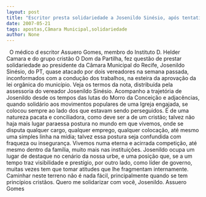 ```yaml
---
layout: post
title: "Escritor presta solidariedade a Josenildo Sinésio, após tentativa de linchanento na Câmara Municipal"
date: 2007-05-21
tags: apostas,Câmara Municipal,solidariedade
author: None
---
```

&nbsp;
O m&eacute;dico d escritor Assuero Gomes, membro do Instituto D. Helder Camara e do grupo crist&atilde;o O Dom da Partilha, fez quest&atilde;o de prestar solidariedade ao presidente da C&acirc;mara Municipal do Recife, Josenildo Sin&eacute;sio, do PT, quase atacado por dois vereadores na semana passada, inconformados com a condu&ccedil;&atilde;o dos trabalhos, na esteira da aprova&ccedil;&atilde;o da lei org&acirc;nica do munic&iacute;pio. Veja os termos da nota, distribu&iacute;da pela assessoria do vereador Josenildo Sin&eacute;sio.
Acompanho a trajet&oacute;ria de Josenildo desde os tempos das lutas do Morro da Concei&ccedil;&atilde;o e adjac&ecirc;ncias, quando solid&aacute;rio aos movimentos populares de uma Igreja engajada, se colocou sempre ao lado dos que estavam sendo perseguidos. &Eacute; de uma natureza pacata e conciliadora, como deve ser a de um crist&atilde;o; talvez n&atilde;o haja mais lugar paraessa postura no mundo em que vivemos, onde se disputa qualquer cargo, qualquer emprego, qualquer coloca&ccedil;&atilde;o, at&eacute; mesmo uma simples linha na m&iacute;dia; talvez essa postura seja confundida com fraqueza ou inseguran&ccedil;a. Vivemos numa eterna e acirrada competi&ccedil;&atilde;o, at&eacute; mesmo dentro da fam&iacute;lia, muito mais nas institui&ccedil;&otilde;es.
Josenildo ocupa um lugar de destaque no cen&aacute;rio da nossa urbe, e uma posi&ccedil;&atilde;o que, se a um tempo traz visibilidade e prest&iacute;gio, por outro lado, como l&iacute;der de governo, muitas vezes tem que tomar atitudes que lhe fragmentam internamente. Caminhar neste terreno n&atilde;o &eacute; nada f&aacute;cil, principalmente quando se tem princ&iacute;pios crist&atilde;os.
Quero me solidarizar com voc&ecirc;, Josenildo.
Assuero Gomes 